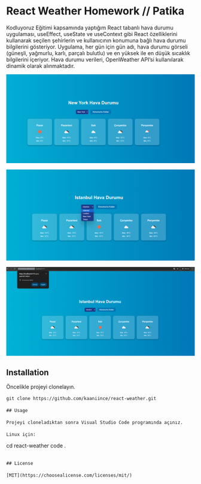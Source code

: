 # React Weather Homework // Patika

Kodluyoruz Eğitimi kapsamında yaptığım React tabanlı hava durumu uygulaması, useEffect, useState ve useContext gibi React özelliklerini kullanarak seçilen şehirlerin ve kullanıcının konumuna bağlı hava durumu bilgilerini gösteriyor. Uygulama, her gün için gün adı, hava durumu görseli (güneşli, yağmurlu, karlı, parçalı bulutlu) ve en yüksek ile en düşük sıcaklık bilgilerini içeriyor. Hava durumu verileri, OpenWeather API’si kullanılarak dinamik olarak alınmaktadır.

![PROJECT](/images/weather.png)

![PROJECT](/images/dropdown.png)

![PROJECT](/images/location.png)

## Installation

Öncelikle projeyi clonelayın.

```
git clone https://github.com/kaaniince/react-weather.git

## Usage

Projeyi cloneladıktan sonra Visual Studio Code programında açınız.

Linux için:

```

cd react-weather
code .

```

## License

[MIT](https://choosealicense.com/licenses/mit/)
```

